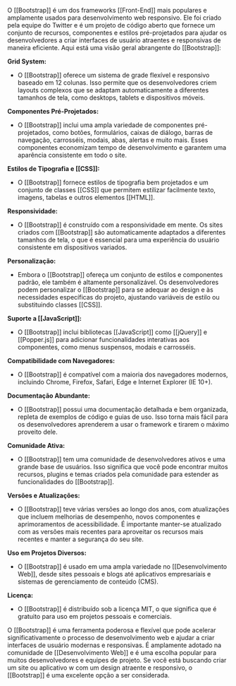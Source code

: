 O [[Bootstrap]] é um dos frameworks [[Front-End]] mais populares e amplamente usados para desenvolvimento web responsivo. Ele foi criado pela equipe do Twitter e é um projeto de código aberto que fornece um conjunto de recursos, componentes e estilos pré-projetados para ajudar os desenvolvedores a criar interfaces de usuário atraentes e responsivas de maneira eficiente. Aqui está uma visão geral abrangente do [[Bootstrap]]:

**Grid System:**

- O [[Bootstrap]] oferece um sistema de grade flexível e responsivo baseado em 12 colunas. Isso permite que os desenvolvedores criem layouts complexos que se adaptam automaticamente a diferentes tamanhos de tela, como desktops, tablets e dispositivos móveis.

**Componentes Pré-Projetados:**

- O [[Bootstrap]] inclui uma ampla variedade de componentes pré-projetados, como botões, formulários, caixas de diálogo, barras de navegação, carrosséis, modais, abas, alertas e muito mais. Esses componentes economizam tempo de desenvolvimento e garantem uma aparência consistente em todo o site.

**Estilos de Tipografia e [[CSS]]:**

- O [[Bootstrap]] fornece estilos de tipografia bem projetados e um conjunto de classes [[CSS]] que permitem estilizar facilmente texto, imagens, tabelas e outros elementos [[HTML]].

**Responsividade:**

- O [[Bootstrap]] é construído com a responsividade em mente. Os sites criados com [[Bootstrap]] são automaticamente adaptados a diferentes tamanhos de tela, o que é essencial para uma experiência do usuário consistente em dispositivos variados.

**Personalização:**

- Embora o [[Bootstrap]] ofereça um conjunto de estilos e componentes padrão, ele também é altamente personalizável. Os desenvolvedores podem personalizar o [[Bootstrap]] para se adequar ao design e às necessidades específicas do projeto, ajustando variáveis de estilo ou substituindo classes [[CSS]].

**Suporte a [[JavaScript]]:**

- O [[Bootstrap]] inclui bibliotecas [[JavaScript]] como [[jQuery]] e [[Popper.js]] para adicionar funcionalidades interativas aos componentes, como menus suspensos, modais e carrosséis.

**Compatibilidade com Navegadores:**

- O [[Bootstrap]] é compatível com a maioria dos navegadores modernos, incluindo Chrome, Firefox, Safari, Edge e Internet Explorer (IE 10+).

**Documentação Abundante:**

- O [[Bootstrap]] possui uma documentação detalhada e bem organizada, repleta de exemplos de código e guias de uso. Isso torna mais fácil para os desenvolvedores aprenderem a usar o framework e tirarem o máximo proveito dele.

**Comunidade Ativa:**

- O [[Bootstrap]] tem uma comunidade de desenvolvedores ativos e uma grande base de usuários. Isso significa que você pode encontrar muitos recursos, plugins e temas criados pela comunidade para estender as funcionalidades do [[Bootstrap]].

**Versões e Atualizações:**

- O [[Bootstrap]] teve várias versões ao longo dos anos, com atualizações que incluem melhorias de desempenho, novos componentes e aprimoramentos de acessibilidade. É importante manter-se atualizado com as versões mais recentes para aproveitar os recursos mais recentes e manter a segurança do seu site.

**Uso em Projetos Diversos:**

- O [[Bootstrap]] é usado em uma ampla variedade no [[Desenvolvimento Web]], desde sites pessoais e blogs até aplicativos empresariais e sistemas de gerenciamento de conteúdo (CMS).

**Licença:**

- O [[Bootstrap]] é distribuído sob a licença MIT, o que significa que é gratuito para uso em projetos pessoais e comerciais.


O [[Bootstrap]] é uma ferramenta poderosa e flexível que pode acelerar significativamente o processo de desenvolvimento web e ajudar a criar interfaces de usuário modernas e responsivas. É amplamente adotado na comunidade de [[Desenvolvimento Web]] e é uma escolha popular para muitos desenvolvedores e equipes de projeto. Se você está buscando criar um site ou aplicativo w com um design atraente e responsivo, o [[Bootstrap]] é uma excelente opção a ser considerada.